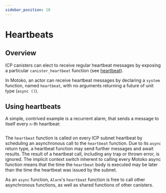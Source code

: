 ```yaml
---
sidebar_position: 10
---
```


# Heartbeats

## Overview

ICP canisters can elect to receive regular heartbeat messages by exposing a particular `canister_heartbeat` function (see [heartbeat](https://smartcontracts.org/docs/interface-spec/index.html#heartbeat)).

In Motoko, an actor can receive heartbeat messages by declaring a `system` function, named `heartbeat`, with no arguments returning a future of unit type (`async ()`).

## Using heartbeats

A simple, contrived example is a recurrent alarm, that sends a message to itself every `n`-th heartbeat:

``` motoko no-repl file=../examples/Alarm.mo
```

The `heartbeat` function is called on every ICP subnet heartbeat by scheduling an asynchronous call to the `heartbeat` function. Due to its `async` return type, a heartbeat function may send further messages and await results. The result of a heartbeat call, including any trap or thrown error, is ignored. The implicit context switch inherent to calling every Motoko async function means that the time the `heartbeat` body is executed may be later than the time the heartbeat was issued by the subnet.

As an `async` function, `Alarm`'s `heartbeat` function is free to call other asynchronous functions, as well as shared functions of other canisters.
